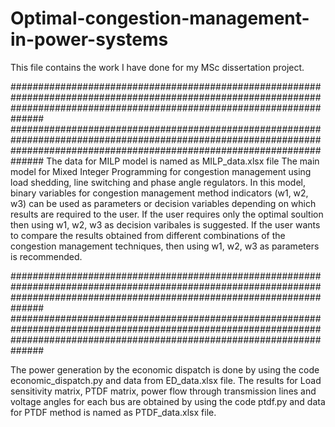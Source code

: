# Optimal-congestion-management-in-power-systems

This file contains the work I have done for my MSc dissertation project.


##############################################################################################################################################################################
##############################################################################################################################################################################
The data for MILP model is named as MILP_data.xlsx file 
The main model for Mixed Integer Programming for congestion management using load shedding, line switching and phase angle regulators.
In this model, binary variables for congestion management method indicators (w1, w2, w3) can be used as parameters or decision variables depending on which results are required to the user.
If the user requires only the optimal soultion then using w1, w2, w3 as decision varibales is suggested.
If the user wants to compare the results obtained from different combinations of the congestion management techniques, then using w1, w2, w3 as parameters is recommended.


##############################################################################################################################################################################
##############################################################################################################################################################################

The power generation by the economic dispatch is done by using the code economic_dispatch.py and data from ED_data.xlsx file.
The results for Load sensitivity matrix, PTDF matrix, power flow through transmission lines and voltage angles for each bus are obtained by using the code ptdf.py and data for PTDF method is named as PTDF_data.xlsx file.


